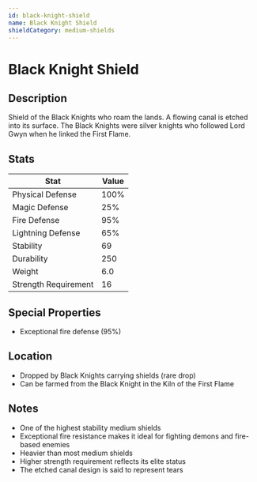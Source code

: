 ```yaml
---
id: black-knight-shield
name: Black Knight Shield
shieldCategory: medium-shields
---
```


# Black Knight Shield

## Description

Shield of the Black Knights who roam the lands. A flowing canal is etched into its surface. The Black Knights were silver knights who followed Lord Gwyn when he linked the First Flame.

## Stats

| Stat | Value |
|------|-------|
| Physical Defense | 100% |
| Magic Defense | 25% |
| Fire Defense | 95% |
| Lightning Defense | 65% |
| Stability | 69 |
| Durability | 250 |
| Weight | 6.0 |
| Strength Requirement | 16 |

## Special Properties

- Exceptional fire defense (95%)

## Location

- Dropped by Black Knights carrying shields (rare drop)
- Can be farmed from the Black Knight in the Kiln of the First Flame

## Notes

- One of the highest stability medium shields
- Exceptional fire resistance makes it ideal for fighting demons and fire-based enemies
- Heavier than most medium shields
- Higher strength requirement reflects its elite status
- The etched canal design is said to represent tears